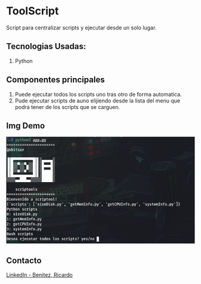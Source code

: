 # ToolScript
Script para centralizar scripts y ejecutar desde un solo lugar.

## Tecnologias Usadas:
1. Python

## Componentes principales
1. Puede ejecutar todos los scripts uno tras otro de forma automatica.
2. Pude ejecutar scripts de auno elijiendo desde la lista del menu que podra tener de los scripts que se carguen.

## Img Demo
<p align="center"><img src="img_demo1.png" /></p>


## Contacto
[LinkedIn - Benitez, Ricardo](www.linkedin.com/in/roseabdev)
